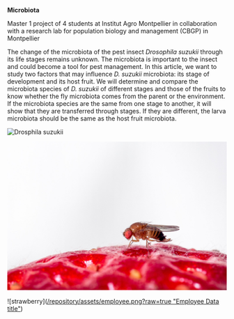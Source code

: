 **Microbiota**

Master 1 project of 4 students at Institut Agro Montpellier in collaboration with a research lab for population biology and management (CBGP) in Montpellier

The change of the microbiota of the pest insect *Drosophila suzukii* through its life stages remains unknown. 
The microbiota is important to the insect and could become a tool for pest management. 
In this article, we want to study two factors that may influence *D. suzukii* microbiota: its stage of development and its host fruit. 
We will determine and compare the microbiota species of *D. suzukii* of different stages and those of the fruits to know whether the fly 
microbiota comes from the parent or the environment. If the microbiota species are the same from one stage to another, it will show that 
they are transferred through stages. If they are different, the larva microbiota should be the same as the host fruit microbiota.

![Drosphila suzukii](https://www.google.fr/search?q=drosophila+suzukii+strawberry&hl=fr&authuser=0&tbm=isch&sxsrf=ALiCzsaaKs7_lzuRP1uJj5wmy3pHnKlYRw%3A1665998359174&source=hp&biw=1280&bih=609&ei=Fx5NY6nJBsmNlwTEtbfYCA&iflsig=AJiK0e8AAAAAY00sJ26wZYc1R7CQNTZPAhUKUMG18nPt&ved=0ahUKEwjpsJDD9-b6AhXJxoUKHcTaDYsQ4dUDCAc&uact=5&oq=drosophila+suzukii+strawberry&gs_lp=EgNpbWeKAgtnd3Mtd2l6LWltZ7gBA_gBAcICBBAjGCfCAggQABixAxiDAcICCBAAGIAEGLEDwgIFEAAYgATCAgsQABiABBixAxiDAcICBBAAGB5InDBQAFjXK3AAeADIAQCQAQCYAbECoAG4IaoBCDAuMjYuMi4x&sclient=img#imgrc=EMic0u5DAXliIM)

![My Image](suzukii-strawberry.jpg)

![strawberry]([/repository/assets/employee.png?raw=true "Employee Data title"](https://cdn.myshopmatic.com/images/23JVXV/jL4XO1gG3P.jpg))
